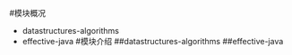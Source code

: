#模块概况
* datastructures-algorithms
* effective-java
#模块介绍
##datastructures-algorithms
##effective-java

